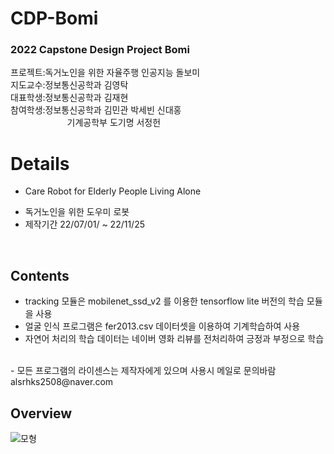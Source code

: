 # CDP-Bomi
### 2022 Capstone Design Project Bomi  
프로젝트:독거노인을 위한 자율주행 인공지능 돌보미  
지도교수:정보통신공학과 김영탁  
대표학생:정보통신공학과 김재현  
참여학생:정보통신공학과 김민관 박세빈 신대홍  
&nbsp;&nbsp;&nbsp;&nbsp;&nbsp;&nbsp;&nbsp;&nbsp;&nbsp;&nbsp;&nbsp;&nbsp;&nbsp;&nbsp;&nbsp;&nbsp;&nbsp;&nbsp;&nbsp;&nbsp;&nbsp;&nbsp;&nbsp;기계공학부 도기명 서정헌  
# Details
 - Care Robot for Elderly People Living Alone  
 + 독거노인을 위한 도우미 로봇 
 + 제작기간 22/07/01/ ~ 22/11/25  
  
<br>

## Contents
- tracking 모듈은 mobilenet_ssd_v2 를 이용한 tensorflow lite 버전의 학습 모듈을 사용
- 얼굴 인식 프로그램은 fer2013.csv 데이터셋을 이용하여 기계학습하여 사용
- 자연어 처리의 학습 데이터는 네이버 영화 리뷰를 전처리하여 긍정과 부정으로 학습

<br/>
 - 모든 프로그램의 라이센스는 제작자에게 있으며 사용시 메일로 문의바람 alsrhks2508@naver.com

## Overview

![모형](https://user-images.githubusercontent.com/105574034/190985497-4c33bd52-8e5c-46e1-be14-070782477bcb.PNG)
